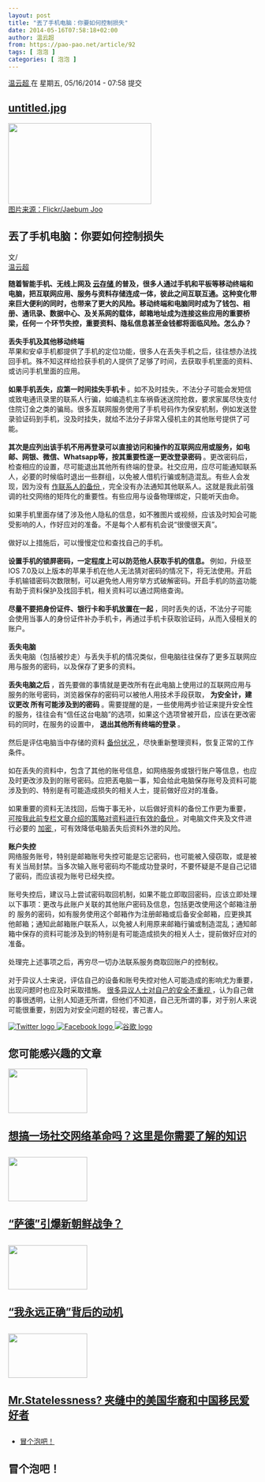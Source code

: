 ```yaml
---
layout: post
title: "丟了手机电脑：你要如何控制损失"
date: 2014-05-16T07:58:18+02:00
author: 温云超
from: https://pao-pao.net/article/92
tags: [ 泡泡 ]
categories: [ 泡泡 ]
---
```


<section class="clearfix" id="content" role="main">
 <div class="region region-content">
  <div class="block block-system" id="block-system-main">
   <div class="content">
    <div about="/article/92" class="node node-pao-pao-article node-promoted node-full view-mode-full clearfix" id="node-92" typeof="sioc:Item foaf:Document">
     <span class="rdf-meta element-hidden" content="丟了手机电脑：你要如何控制损失" property="dc:title">
     </span>
     <span class="rdf-meta element-hidden" content="2072" datatype="xsd:integer" property="sioc:num_replies">
     </span>
     <div class="submitted">
      <span content="2014-05-16T07:58:18+02:00" datatype="xsd:dateTime" property="dc:date dc:created" rel="sioc:has_creator">
       <a about="/author/10" class="username" datatype="" href="/author/10" property="foaf:name" title="查看用户资料" typeof="sioc:UserAccount" xml:lang="">
        温云超
       </a>
       在 星期五, 05/16/2014 - 07:58 提交
      </span>
     </div>
     <div class="content">
      <div class="field field-name-field-image field-type-image field-label-hidden">
       <div class="field-items">
        <div class="field-item even">
         <div class="file file-image file-image-jpeg" id="file-195--2">
          <h2 class="element-invisible">
           <a href="/file/195">
            untitled.jpg
           </a>
          </h2>
          <div class="content">
           <img alt="" height="164" src="https://pao-pao.net/sites/pao-pao.net/files/styles/article_detail/public/untitled.jpg?itok=I7PrQ3Bx" title="" typeof="foaf:Image" width="290"/>
           <div class="field field-name-field-image-source field-type-link-field field-label-hidden">
            <div class="field-items">
             <div class="field-item even">
              <a href="https://secure.flickr.com/photos/joojaebum/7073422507">
               图片来源：Flickr/Jaebum Joo
              </a>
             </div>
            </div>
           </div>
          </div>
         </div>
        </div>
       </div>
      </div>
      <div class="field field-name-title field-type-ds field-label-hidden">
       <div class="field-items">
        <div class="field-item even" property="dc:title">
         <h1 class="page-title">
          丟了手机电脑：你要如何控制损失
         </h1>
        </div>
       </div>
      </div>
      <div class="field-name-author">
       <div class="label-inline">
        文/
       </div>
       <a about="/author/10" class="username" datatype="" href="/author/10" property="foaf:name" title="查看用户资料" typeof="sioc:UserAccount" xml:lang="">
        温云超
       </a>
      </div>
      <div class="field field-name-body field-type-text-with-summary field-label-hidden">
       <div class="field-items">
        <div class="field-item even" property="content:encoded">
         <p>
          <strong>
           <span>
            随着智能手机、无线上网及
            <a href="https://pao-pao.net/node/89" rel="nofollow">
             云存储
            </a>
            的普及，很多人通过手机和平板等移动终端和电脑，把互联网应用、服务与资料存储连成一体，彼此之间互联互通。这种变化带来巨大便利的同时，也带来了更大的风险。移动终端和电脑同时成为了钱包、相册、通讯录、数据中心、及关系网的载体，邮箱地址成为连接这些应用的重要桥梁，任何一 个环节失控，重要资料、隐私信息甚至金钱都将面临风险。怎么办？
           </span>
          </strong>
          <br/>
          <br/>
          <span>
           <strong>
            丢失手机及其他移动终端
           </strong>
          </span>
          <br/>
          <span>
           苹果和安卓手机都提供了手机的定位功能，很多人在丢失手机之后，往往想办法找回手机。殊不知这样给捡获手机的人提供了足够了时间，去获取手机里面的资料、或访问手机里面的应用。
          </span>
          <br/>
          <br/>
          <span>
           <strong>
            如果手机丢失，应第一时间挂失手机卡
           </strong>
           。如不及时挂失，不法分子可能会发短信或致电通讯录里的联系人行骗，如编造机主车祸昏迷送院抢救，要求家属尽快支付住院订金之类的骗局。很多互联网服务使用了手机号码作为保安机制，例如发送登录验证码到手机，没及时挂失，就给不法分子非常入侵机主的其他账号提供了可能。
          </span>
          <br/>
          <br/>
          <span>
           <strong>
            其次是应列出该手机不用再登录可以直接访问和操作的互联网应用或服务，如电邮、网银、微信、Whatsapp等，按其重要性逐一更改登录密码
           </strong>
           。更改密码后， 检查相应的设置，尽可能退出其他所有终端的登录。社交应用，应尽可能通知联系人，必要的时候临时退出一些群组，以免被人借机行骗或制造混乱。有些人会发现，因为没有
           <a href="https://pao-pao.net/node/65" rel="nofollow">
            作联系人的备份
           </a>
           ，完全没有办法通知其他联系人。这就是我此前强调的社交网络的矩阵化的重要性。有些应用与设备物理绑定，只能听天由命。
          </span>
          <br/>
          <br/>
          <span>
           如果手机里面存储了涉及他人隐私的信息，如不雅图片或视频，应该及时知会可能受影响的人，作好应对的准备。不是每个人都有机会说“很傻很天真”。
          </span>
          <br/>
          <br/>
          <span>
           做好以上措施后，可以慢慢定位和查找自己的手机。
          </span>
          <br/>
          <br/>
          <span>
           <strong>
            设置手机的锁屏密码，一定程度上可以防范他人获取手机的信息。
           </strong>
           例如，升级至IOS 7.0及以上版本的苹果手机在他人无法猜对密码的情况下，将无法使用。开启手机输错密码次数限制，可以避免他人用穷举方式破解密码。开启手机的防盗功能有助于资料保护及找回手机，相关资料可以通过网络查询。
          </span>
          <br/>
          <br/>
          <span>
           <strong>
            尽量不要把身份证件、银行卡和手机放置在一起
           </strong>
           ，同时丢失的话，不法分子可能会使用当事人的身份证件补办手机卡，再通过手机卡获取验证码，从而入侵相关的账户。
          </span>
          <br/>
          <br/>
          <strong>
           <span>
            丢失电脑
           </span>
          </strong>
          <br/>
          <span>
           丢失电脑（包括被抄走）与丢失手机的情况类似，但电脑往往保存了更多互联网应用与服务的密码，以及保存了更多的资料。
          </span>
          <br/>
          <br/>
          <span>
           <strong>
            丢失电脑之后
           </strong>
           ，首先要做的事情就是更改所有在此电脑上使用过的互联网应用与服务的账号密码，浏览器保存的密码可以被他人用技术手段获取，
           <strong>
            为安全计，建议更改 所有可能涉及到的密码
           </strong>
           。需要提醒的是，一些使用两步验证来提升安全性的服务，往往会有“信任这台电脑”的选项，如果这个选项曾被开启，应该在更改密码的同时，在服务的设置中，
           <strong>
            退出其他所有终端的登录
           </strong>
           。
          </span>
          <br/>
          <br/>
          <span>
           然后是评估电脑当中存储的资料
           <a href="https://pao-pao.net/node/65" rel="nofollow">
            备份状况
           </a>
           ，尽快重新整理资料，恢复正常的工作条件。
          </span>
          <br/>
          <br/>
          <span>
           如在丢失的资料中，包含了其他的账号信息，如网络服务或银行账户等信息，也应及时更改涉及到的账号密码。应把丟电脑一事，知会给此电脑保存账号及资料可能涉及到的、特别是有可能造成损失的相关人士，提前做好应对的准备。
          </span>
          <br/>
          <br/>
          <span>
           如果重要的资料无法找回，后悔于事无补，以后做好资料的备份工作更为重要，
           <a href="https://pao-pao.net/node/65" rel="nofollow">
            可按我此前专栏文章介绍的策略对资料进行有效的备份
           </a>
           。对电脑文件夹及文件进行必要的
           <a href="https://pao-pao.net/node/53" rel="nofollow">
            加密
           </a>
           ，可有效降低电脑丢失后资料外泄的风险。
          </span>
          <br/>
          <br/>
          <span>
           <strong>
            账户失控
           </strong>
          </span>
          <br/>
          <span>
           网络服务账号，特别是邮箱账号失控可能是忘记密码，也可能被入侵窃取，或是被有关当局封禁。当多次输入账号密码均不能成功登录时，不要怀疑是不是自己记错了密码，而应该视为账号已经失控。
          </span>
          <br/>
          <br/>
          <span>
           账号失控后，建议马上尝试密码取回机制，如果不能立即取回密码，应该立即处理以下事项：更改与此账户关联的其他账户密码及信息，包括更改使用这个邮箱注册的 服务的密码，如有服务使用这个邮箱作为注册邮箱或后备安全邮箱，应更换其他邮箱；通知此邮箱账户联系人，以免被人利用原来邮箱行骗或制造混乱；通知邮箱中保存的资料可能涉及到的特别是有可能造成损失的相关人士，提前做好应对的准备。
          </span>
          <br/>
          <br/>
          <span>
           处理完上述事项之后，再穷尽一切办法联系服务商取回账户的控制权。
          </span>
          <br/>
          <br/>
          <span>
           对于异议人士来说，评估自己的设备和账号失控对他人可能造成的影响尤为重要，出现问题时也应及时采取措施。
           <a href="https://pao-pao.net/node/90" rel="nofollow">
            很多异议人士对自己的安全不重视
           </a>
           ，认为自己做的事很透明，让别人知道无所谓，但他们不知道，自己无所谓的事，对于别人来说可能很重要，别因为对安全问题的轻视，害己害人。
          </span>
         </p>
        </div>
       </div>
      </div>
      <div class="field field-name-service-links-displays-group field-type-ds field-label-hidden">
       <div class="field-items">
        <div class="field-item even">
         <div class="service-links">
          <a class="service-links-twitter" href="https://twitter.com/share?url=https%3A//pao-pao.net/article/92&amp;text=%E4%B8%9F%E4%BA%86%E6%89%8B%E6%9C%BA%E7%94%B5%E8%84%91%EF%BC%9A%E4%BD%A0%E8%A6%81%E5%A6%82%E4%BD%95%E6%8E%A7%E5%88%B6%E6%8D%9F%E5%A4%B1" rel="nofollow" title="Share this on Twitter">
           <img alt="Twitter logo" src="https://pao-pao.net/sites/pao-pao.net/themes/rnw_paopao/servicelinks/png/twitter.png" typeof="foaf:Image"/>
          </a>
          <a class="service-links-facebook" href="https://www.facebook.com/sharer.php?u=https%3A//pao-pao.net/article/92&amp;t=%E4%B8%9F%E4%BA%86%E6%89%8B%E6%9C%BA%E7%94%B5%E8%84%91%EF%BC%9A%E4%BD%A0%E8%A6%81%E5%A6%82%E4%BD%95%E6%8E%A7%E5%88%B6%E6%8D%9F%E5%A4%B1" rel="nofollow" title="Share on Facebook">
           <img alt="Facebook logo" src="https://pao-pao.net/sites/pao-pao.net/themes/rnw_paopao/servicelinks/png/facebook.png" typeof="foaf:Image"/>
          </a>
          <a class="service-links-google" href="https://www.google.com/bookmarks/mark?op=add&amp;bkmk=https%3A//pao-pao.net/article/92&amp;title=%E4%B8%9F%E4%BA%86%E6%89%8B%E6%9C%BA%E7%94%B5%E8%84%91%EF%BC%9A%E4%BD%A0%E8%A6%81%E5%A6%82%E4%BD%95%E6%8E%A7%E5%88%B6%E6%8D%9F%E5%A4%B1" rel="nofollow" title="Bookmark this post on Google">
           <img alt="谷歌 logo" src="https://pao-pao.net/sites/pao-pao.net/themes/rnw_paopao/servicelinks/png/google.png" typeof="foaf:Image"/>
          </a>
         </div>
        </div>
       </div>
      </div>
     </div>
     <div class="block block-views related" id="block-views-articles-related-block-1">
      <h2>
       您可能感兴趣的文章
      </h2>
      <div class="content">
       <div class="view view-articles-related view-id-articles_related view-display-id-block_1 related promoted view-dom-id-48a385d06fdb2120311ca76b124d7d32">
        <div class="view-content">
         <div class="views-row views-row-1 views-row-odd views-row-first">
          <div class="ds-2col node node-pao-pao-article node-promoted node-sticky view-mode-home_promoted_block_ clearfix">
           <div class="group-left">
            <div class="field field-name-field-image field-type-image field-label-hidden">
             <div class="field-items">
              <div class="field-item even">
               <a href="/article/776">
                <img height="90" src="https://pao-pao.net/sites/pao-pao.net/files/styles/home_promoted/public/tou__22.jpg?itok=TSbS6GB0" typeof="foaf:Image" width="160"/>
               </a>
              </div>
             </div>
            </div>
           </div>
           <div class="group-right">
            <div class="field field-name-field-promotitle field-type-text field-label-hidden">
             <div class="field-items">
              <div class="field-item even">
               <h2>
                <a href="/article/776">
                 想搞一场社交网络革命吗？这里是你需要了解的知识
                </a>
                <h2>
                </h2>
               </h2>
              </div>
             </div>
            </div>
           </div>
          </div>
         </div>
         <div class="views-row views-row-2 views-row-even">
          <div class="ds-2col node node-pao-pao-article node-promoted node-sticky view-mode-home_promoted_block_ clearfix">
           <div class="group-left">
            <div class="field field-name-field-image field-type-image field-label-hidden">
             <div class="field-items">
              <div class="field-item even">
               <a href="/article/784">
                <img height="90" src="https://pao-pao.net/sites/pao-pao.net/files/styles/home_promoted/public/tou__27.jpg?itok=iVui6UUf" typeof="foaf:Image" width="160"/>
               </a>
              </div>
             </div>
            </div>
           </div>
           <div class="group-right">
            <div class="field field-name-field-promotitle field-type-text field-label-hidden">
             <div class="field-items">
              <div class="field-item even">
               <h2>
                <a href="/article/784">
                 “萨德”引爆新朝鲜战争？
                </a>
                <h2>
                </h2>
               </h2>
              </div>
             </div>
            </div>
           </div>
          </div>
         </div>
         <div class="views-row views-row-3 views-row-odd">
          <div class="ds-2col node node-pao-pao-article node-promoted node-sticky view-mode-home_promoted_block_ clearfix">
           <div class="group-left">
            <div class="field field-name-field-image field-type-image field-label-hidden">
             <div class="field-items">
              <div class="field-item even">
               <a href="/article/739">
                <img height="90" src="https://pao-pao.net/sites/pao-pao.net/files/styles/home_promoted/public/tou__4.jpg?itok=WM2sejcF" typeof="foaf:Image" width="160"/>
               </a>
              </div>
             </div>
            </div>
           </div>
           <div class="group-right">
            <div class="field field-name-field-promotitle field-type-text field-label-hidden">
             <div class="field-items">
              <div class="field-item even">
               <h2>
                <a href="/article/739">
                 “我永远正确”背后的动机
                </a>
                <h2>
                </h2>
               </h2>
              </div>
             </div>
            </div>
           </div>
          </div>
         </div>
         <div class="views-row views-row-4 views-row-even views-row-last">
          <div class="ds-2col node node-pao-pao-article node-promoted node-sticky view-mode-home_promoted_block_ clearfix">
           <div class="group-left">
            <div class="field field-name-field-image field-type-image field-label-hidden">
             <div class="field-items">
              <div class="field-item even">
               <a href="/article/748">
                <img height="90" src="https://pao-pao.net/sites/pao-pao.net/files/styles/home_promoted/public/851518262_11063917011532280319.jpg?itok=iJ6gliKP" typeof="foaf:Image" width="160"/>
               </a>
              </div>
             </div>
            </div>
           </div>
           <div class="group-right">
            <div class="field field-name-field-promotitle field-type-text field-label-hidden">
             <div class="field-items">
              <div class="field-item even">
               <h2>
                <a href="/article/748">
                 Mr.Statelessness? 夹缝中的美国华裔和中国移民爱好者
                </a>
                <h2>
                </h2>
               </h2>
              </div>
             </div>
            </div>
           </div>
          </div>
         </div>
        </div>
       </div>
      </div>
     </div>
     <!-- /.block -->
     <ul class="links inline">
      <li class="comment-add first last active">
       <a class="active" href="/article/92#comment-form" title="分享您有关本文的看法与观点。">
        冒个泡吧！
       </a>
      </li>
     </ul>
     <div class="comment-wrapper" id="comments">
      <h2 class="title comment-form">
       冒个泡吧！
      </h2>
     </div>
    </div>
   </div>
  </div>
  <!-- /.block -->
 </div>
 <!-- /.region -->
</section>

